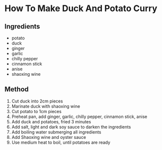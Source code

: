 # How To Make Duck And Potato Curry 

## Ingredients

- potato
- duck
- ginger
- garlic
- chilly pepper
- cinnamon stick
- anise
- shaoxing wine


## Method

1. Cut duck into 2cm pieces
1. Marinate duck with shaoxing wine
1. Cut potato to 1cm pieces
1. Preheat pan, add ginger, garlic, chilly pepper, cinnamon stick, anise
1. Add duck and potatoes, fried 3 minutes
1. Add salt, light and dark soy sauce to darken the ingredients
1. Add boiling water submerging all ingredients
1. Add Shaoxing wine and oyster sauce
1. Use medium heat to boil, until potatoes are ready

